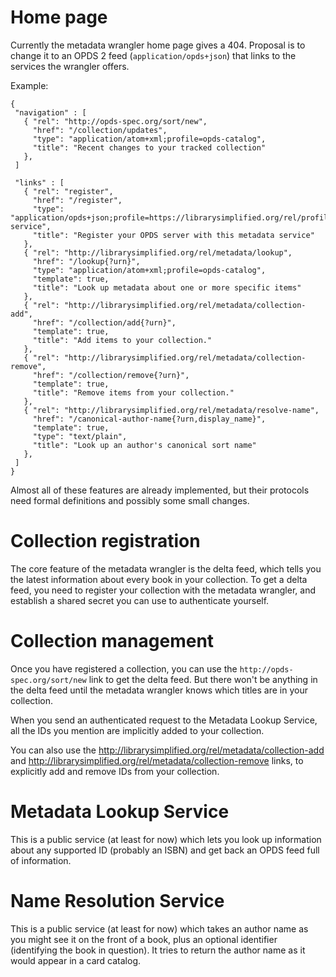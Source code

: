 # Home page

Currently the metadata wrangler home page gives a 404. Proposal is to change it to an OPDS 2 feed (`application/opds+json`) that links to the services the wrangler offers.

Example:

```
{
 "navigation" : [
   { "rel": "http://opds-spec.org/sort/new",
     "href": "/collection/updates",
     "type": "application/atom+xml;profile=opds-catalog",
     "title": "Recent changes to your tracked collection"
   },
 ]

 "links" : [
   { "rel": "register",
     "href": "/register",
     "type": "application/opds+json;profile=https://librarysimplified.org/rel/profile/metadata-service",
     "title": "Register your OPDS server with this metadata service"
   },
   { "rel": "http://librarysimplified.org/rel/metadata/lookup",
     "href": "/lookup{?urn}",
     "type": "application/atom+xml;profile=opds-catalog",
     "template": true,
     "title": "Look up metadata about one or more specific items"
   },
   { "rel": "http://librarysimplified.org/rel/metadata/collection-add",
     "href": "/collection/add{?urn}",
     "template": true,
     "title": "Add items to your collection."
   },
   { "rel": "http://librarysimplified.org/rel/metadata/collection-remove",
     "href": "/collection/remove{?urn}",
     "template": true,
     "title": "Remove items from your collection."
   },
   { "rel": "http://librarysimplified.org/rel/metadata/resolve-name",
     "href": "/canonical-author-name{?urn,display_name}",
     "template": true,
     "type": "text/plain",
     "title": "Look up an author's canonical sort name"
   },
 ]
}
```

Almost all of these features are already implemented, but their protocols need formal definitions and possibly some small changes.

# Collection registration

The core feature of the metadata wrangler is the delta feed, which tells you the latest information about every book in your collection. To get a delta feed, you need to register your collection with the metadata wrangler, and establish a shared secret you can use to authenticate yourself.

# Collection management

Once you have registered a collection, you can use the `http://opds-spec.org/sort/new` link to get the delta feed. But there won't be anything in the delta feed until the metadata wrangler knows which titles are in your collection.

When you send an authenticated request to the Metadata Lookup Service, all the IDs you mention are implicitly added to your collection.

You can also use the http://librarysimplified.org/rel/metadata/collection-add and http://librarysimplified.org/rel/metadata/collection-remove links, to explicitly add and remove IDs from your collection.

# Metadata Lookup Service

This is a public service (at least for now) which lets you look up information about any supported ID (probably an ISBN) and get back an OPDS feed full of information.

# Name Resolution Service

This is a public service (at least for now) which takes an author name as you might see it on the front of a book, plus an optional identifier (identifying the book in question). It tries to return the author name as it would appear in a card catalog.